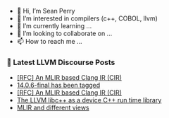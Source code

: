 - 👋 Hi, I’m Sean Perry
- 👀 I’m interested in compilers (c++, COBOL, llvm)
- 🌱 I’m currently learning ...
- 💞️ I’m looking to collaborate on ...
- 📫 How to reach me ...

<!---
s66perry/s66perry is a ✨ special ✨ repository because its `README.md` (this file) appears on your GitHub profile.
You can click the Preview link to take a look at your changes.
--->
### 📕 Latest LLVM Discourse Posts

<!-- DISCOURSE-LLVM:START -->
- [[RFC] An MLIR based Clang IR &lpar;CIR&rpar;](https://discourse.llvm.org/t/rfc-an-mlir-based-clang-ir-cir/63319?page=3#post_58)
- [14.0.6-final has been tagged](https://discourse.llvm.org/t/14-0-6-final-has-been-tagged/63432#post_2)
- [[RFC] An MLIR based Clang IR &lpar;CIR&rpar;](https://discourse.llvm.org/t/rfc-an-mlir-based-clang-ir-cir/63319?page=3#post_57)
- [The LLVM libc++ as a device C++ run time library](https://discourse.llvm.org/t/the-llvm-libc-as-a-device-c-run-time-library/63439#post_1)
- [MLIR and different views](https://discourse.llvm.org/t/mlir-and-different-views/63436#post_2)
<!-- DISCOURSE-LLVM:END -->
